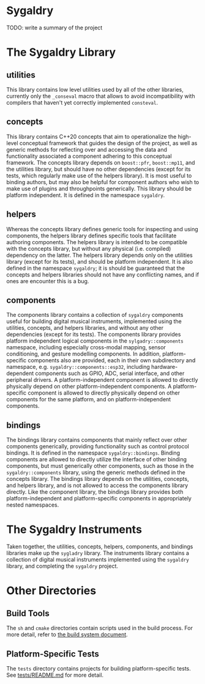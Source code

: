 # Sygaldry

TODO: write a summary of the project

# The Sygaldry Library

## utilities

This library contains low level utilities used by all of the other libraries,
currently only the `_conseval` macro that allows to avoid incompatibility with
compilers that haven't yet correctly implemented `consteval`.

## concepts

This library contains C++20 concepts that aim to operationalize the high-level
conceptual framework that guides the design of the project, as well as generic
methods for reflecting over and accessing the data and functionality associated
a component adhering to this conceptual framework. The concepts library depends
on `boost::pfr`, `boost::mp11`, and the utilities library, but should have no
other dependencies (except for its tests, which regularly make use of the
helpers library). It is most useful to binding authors, but may also be helpful
for component authors who wish to make use of plugins and throughpoints
generically. This library should be platform independent. It is defined in
the namespace `sygaldry`.

## helpers

Whereas the concepts library defines generic tools for inspecting and using
components, the helpers library defines specific tools that facilitate
authoring components. The helpers library is intended to be compatible with the
concepts library, but without any physical (i.e. compiled) dependency on the
latter. The helpers library depends only on the utilities library (except for
its tests), and should be platform independent. It is also defined in the
namespace `sygaldry`; it is should be guaranteed that the concepts and helpers
libraries should not have any conflicting names, and if ones are encounter this
is a bug.

## components

The components library contains a collection of `sygaldry` components useful
for building digital musical instruments, implemented using the utilities,
concepts, and helpers libraries, and without any other dependencies (except for
its tests). The components library provides platform independent logical
components in the `sylgadry::components` namespace, including especially
cross-modal mapping, sensor conditioning, and gesture modelling components. In
addition, platform-specific components also are provided, each in their own
subdirectory and namespace, e.g. `sygaldry::components::esp32`, including
hardware-dependent components such as GPIO, ADC, serial interface, and other
peripheral drivers. A platform-independent component is allowed to directly
physically depend on other platform-independent components. A platform-specific
component is allowed to directly physically depend on other components for the
same platform, and on platform-independent components.

## bindings

The bindings library contains components that mainly reflect over other
components generically, providing functionality such as control protocol
bindings. It is defined in the namespace `sygaldry::bindings`. Binding
components are allowed to directly utilize the interface of other binding
components, but must generically other components, such as those in the
`sygaldry::components` library, using the generic methods defined in the
concepts library. The bindings library depends on the utilities, concepts, and
helpers library, and is not allowed to access the components library directly.
Like the component library, the bindings library provides both
platform-independent and platform-specific components in appropriately nested
namespaces.

# The Sygaldry Instruments

Taken together, the utilities, concepts, helpers, components, and bindings
libraries make up the `sygladry` library. The instruments library contains a
collection of digital musical instruments implemented using the `sygaldry`
library, and completing the `sygaldry` project.

# Other Directories

## Build Tools

The `sh` and `cmake` directories contain scripts used in the build process.
For more detail, refer to [the build system document](build-system.litlit).

## Platform-Specific Tests

The `tests` directory contains projects for building platform-specific tests.
See [tests/README.md](tests/README.md) for more detail.
